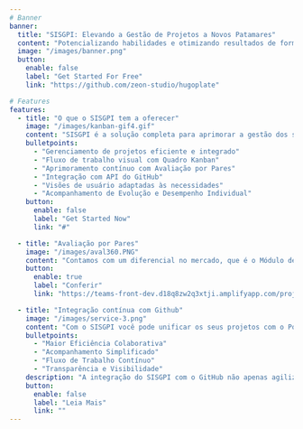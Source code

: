 ```yaml
---
# Banner
banner:
  title: "SISGPI: Elevando a Gestão de Projetos a Novos Patamares"
  content: "Potencializando habilidades e otimizando resultados de forma excepcional."
  image: "/images/banner.png"
  button:
    enable: false
    label: "Get Started For Free"
    link: "https://github.com/zeon-studio/hugoplate"

# Features
features:
  - title: "O que o SISGPI tem a oferecer"
    image: "/images/kanban-gif4.gif"
    content: "SISGPI é a solução completa para aprimorar a gestão dos seus projetos. O que o SISGPI oferece:"
    bulletpoints:
      - "Gerenciamento de projetos eficiente e integrado"
      - "Fluxo de trabalho visual com Quadro Kanban"
      - "Aprimoramento contínuo com Avaliação por Pares"
      - "Integração com API do GitHub"
      - "Visões de usuário adaptadas às necessidades"
      - "Acompanhamento de Evolução e Desempenho Individual"
    button:
      enable: false
      label: "Get Started Now"
      link: "#"

  - title: "Avaliação por Pares"
    image: "/images/aval360.PNG"
    content: "Contamos com um diferencial no mercado, que é o Módulo de Avaliações, onde o desenvolvedor pode avaliar os membros da sua equipe, ser avaliado, acompanhar sua evolução e desempenho."
    button:
      enable: true
      label: "Conferir"
      link: "https://teams-front-dev.d18q8zw2q3xtji.amplifyapp.com/projects"

  - title: "Integração contínua com Github"
    image: "/images/service-3.png"
    content: "Com o SISGPI você pode unificar os seus projetos com o Poder da Integração SISGPI-GitHub"
    bulletpoints:
      - "Maior Eficiência Colaborativa"
      - "Acompanhamento Simplificado"
      - "Fluxo de Trabalho Contínuo"
      - "Transparência e Visibilidade"
    description: "A integração do SISGPI com o GitHub não apenas agiliza o gerenciamento de projetos, como cria uma experiência mais fluida e produtiva. Ganhe tempo, mantenha o foco e alcance resultados superiores com essa poderosa combinação de ferramentas."
    button:
      enable: false
      label: "Leia Mais"
      link: ""
---
```

